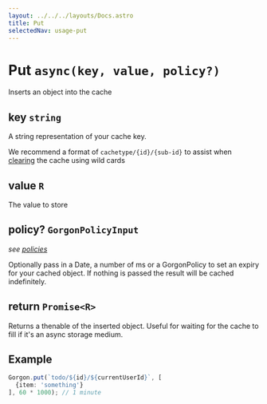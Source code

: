 ```yaml
---
layout: ../../../layouts/Docs.astro
title: Put
selectedNav: usage-put
---
```


# Put `async(key, value, policy?)`
Inserts an object into the cache

## key `string`
A string representation of your cache key. 

We recommend a format of `cachetype/{id}/{sub-id}` to assist when [clearing](/docs/usage/clear) the cache using wild cards

## value `R`
The value to store

## policy? `GorgonPolicyInput`
_see [policies](/docs/usage/policies)_

Optionally pass in a Date, a number of ms or a GorgonPolicy to set an expiry for your cached object. If nothing is passed the result will be cached indefinitely. 

## return `Promise<R>`
Returns a thenable of the inserted object. Useful for waiting for the cache to fill if it's an async storage medium.

## Example

```typescript
Gorgon.put(`todo/${id}/${currentUserId}`, [
  {item: 'something'}
], 60 * 1000); // 1 minute
```
